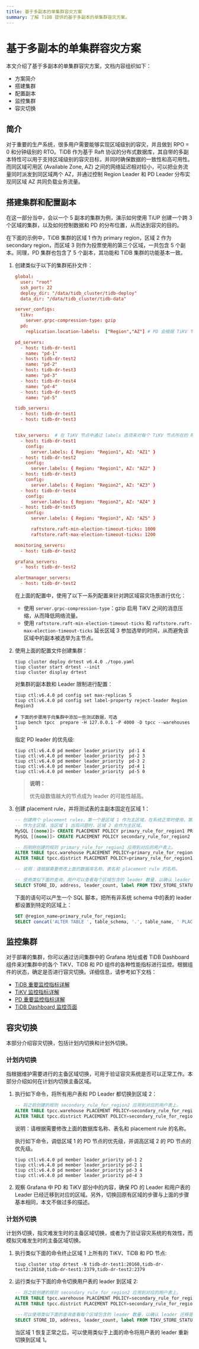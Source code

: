```yaml
---
title: 基于多副本的单集群容灾方案
summary: 了解 TiDB 提供的基于多副本的单集群容灾方案。
---
```


# 基于多副本的单集群容灾方案

本文介绍了基于多副本的单集群容灾方案，文档内容组织如下：

- 方案简介
- 搭建集群
- 配置副本
- 监控集群
- 容灾切换

## 简介

对于重要的生产系统，很多用户需要能够实现区域级别的容灾，并且做到 RPO = 0 和分钟级别的 RTO。TiDB 作为基于 Raft 协议的分布式数据库，其自带的多副本特性可以用于支持区域级别的容灾目标，并同时确保数据的一致性和高可用性。而同区域可用区 (Available Zone, AZ) 之间的网络延迟相对较小，可以把业务流量同时派发到同区域两个 AZ，并通过控制 Region Leader 和 PD Leader 分布实现同区域 AZ 共同负载业务流量。

## 搭建集群和配置副本

在这一部分当中，会以一个 5 副本的集群为例，演示如何使用 TiUP 创建一个跨 3 个区域的集群，以及如何控制数据和 PD 的分布位置，从而达到容灾的目的。

在下面的示例中，TiDB 集群的区域 1 作为 primary region，区域 2 作为 secondary region，而区域 3 则作为投票使用的第三个区域，一共包含 5 个副本。同理，PD 集群也包含了 5 个副本，其功能和 TiDB 集群的功能基本一致。

1. 创建类似于以下的集群拓扑文件：

    ```toml
    global:
      user: "root"
      ssh_port: 22
      deploy_dir: "/data/tidb_cluster/tidb-deploy"
      data_dir: "/data/tidb_cluster/tidb-data"

    server_configs:
      tikv:
        server.grpc-compression-type: gzip
      pd:
        replication.location-labels:  ["Region","AZ"] # PD 会根据 TiKV 节点的 Region 和 AZ 配置来进行副本的调度。

    pd_servers:
      - host: tidb-dr-test1
        name: "pd-1"
      - host: tidb-dr-test2
        name: "pd-2"
      - host: tidb-dr-test3
        name: "pd-3"
      - host: tidb-dr-test4
        name: "pd-4"
      - host: tidb-dr-test5
        name: "pd-5"

    tidb_servers:
      - host: tidb-dr-test1
      - host: tidb-dr-test3


    tikv_servers:  # 在 TiKV 节点中通过 labels 选项来对每个 TiKV 节点所在的 Region 和 AZ 进行标记
      - host: tidb-dr-test1
        config:
          server.labels: { Region: "Region1", AZ: "AZ1" }
      - host: tidb-dr-test2
        config:
          server.labels: { Region: "Region1", AZ: "AZ2" }
      - host: tidb-dr-test3
        config:
          server.labels: { Region: "Region2", AZ: "AZ3" }
      - host: tidb-dr-test4
        config:
          server.labels: { Region: "Region2", AZ: "AZ4" }
      - host: tidb-dr-test5
        config:
          server.labels: { Region: "Region3", AZ: "AZ5" }

          raftstore.raft-min-election-timeout-ticks: 1000
          raftstore.raft-max-election-timeout-ticks: 1200

    monitoring_servers:
      - host: tidb-dr-test2

    grafana_servers:
      - host: tidb-dr-test2

    alertmanager_servers:
      - host: tidb-dr-test2
      ```

    在上面的配置中，使用了以下一系列配置来针对跨区域容灾场景进行优化：

    - 使用 `server.grpc-compression-type`：gzip 启用 TiKV 之间的消息压缩，从而降低网络流量。
    - 使用 `raftstore.raft-min-election-timeout-ticks` 和 `raftstore.raft-max-election-timeout-ticks` 延长区域 3 参加选举的时间，从而避免该区域中的副本被选举为主节点。

2. 使用上面的配置文件创建集群：

    ```shell
    tiup cluster deploy drtest v6.4.0 ./topo.yaml
    tiup cluster start drtest --init
    tiup cluster display drtest
    ```

    对集群的副本数和 Leader 限制进行配置：

    ```shell
    tiup ctl:v6.4.0 pd config set max-replicas 5
    tiup ctl:v6.4.0 pd config set label-property reject-leader Region Region3

    # 下面的步骤用于向集群中添加一些测试数据，可选
    tiup bench tpcc  prepare -H 127.0.0.1 -P 4000 -D tpcc --warehouses 1
    ```

    指定 PD leader 的优先级:

    ```shell
    tiup ctl:v6.4.0 pd member leader_priority  pd-1 4
    tiup ctl:v6.4.0 pd member leader_priority  pd-2 3
    tiup ctl:v6.4.0 pd member leader_priority  pd-3 2
    tiup ctl:v6.4.0 pd member leader_priority  pd-4 1
    tiup ctl:v6.4.0 pd member leader_priority  pd-5 0
    ```

    > **说明：**
    >
    > 优先级数值越大的节点成为 leader 的可能性越高。

3. 创建 placement rule，并将测试表的主副本固定在区域 1：

    ```sql
    -- 创建两个 placement rules，第一个是区域 1 作为主区域，在系统正常时使用，第二个是区域 2 作为备区域。
    -- 作为主区域，当区域 1 出现问题时，区域 2 会作为主区域。
    MySQL [(none)]> CREATE PLACEMENT POLICY primary_rule_for_region1 PRIMARY_REGION="Region1" REGIONS="Region1, Region2,Region3";
    MySQL [(none)]> CREATE PLACEMENT POLICY secondary_rule_for_region2 PRIMARY_REGION="Region2" REGIONS="Region1,Region2,Region3";

    -- 将刚刚创建的规则 primary_rule_for_region1 应用到对应的用户表上。
    ALTER TABLE tpcc.warehouse PLACEMENT POLICY=primary_rule_for_region1;
    ALTER TABLE tpcc.district PLACEMENT POLICY=primary_rule_for_region1;

    -- 说明：请根据需要修改上面的数据库名称、表名和 placement rule 的名称。

    -- 使用类似下面的查询，用户可以查看每个区域包含的 leader 数量，以确认 leader 迁移是否完成。
    SELECT STORE_ID, address, leader_count, label FROM TIKV_STORE_STATUS ORDER BY store_id;
    ```

    下面的语句可以产生一个 SQL 脚本，把所有非系统 schema 中的表的 leader 都设置到特定的区域上：

    ```sql
    SET @region_name=primary_rule_for_region1;
    SELECT concat('ALTER TABLE ', table_schema, '.', table_name, ' PLACEMENT POLICY=', @region_name, ';') FROM information_schema.tables WHERE table_schema NOT IN ('METRICS_SCHEMA', 'PERFORMANCE_SCHEMA', 'INFORMATION_SCHEMA','mysql');
    ```

## 监控集群

对于部署的集群，你可以通过访问集群中的 Grafana 地址或者 TiDB Dashboard 组件来对集群中的各个 TiKV、TiDB 和 PD 组件的各种性能指标进行监控。根据组件的状态，确定是否进行容灾切换。详细信息，请参考如下文档：

- [TiDB 重要监控指标详解](/grafana-tidb-dashboard.md)
- [TiKV 监控指标详解](/grafana-tikv-dashboard.md)
- [PD 重要监控指标详解](/grafana-pd-dashboard.md)
- [TiDB Dashboard 监控页面](/dashboard/dashboard-monitoring.md)

## 容灾切换

本部分介绍容灾切换，包括计划内切换和计划外切换。

### 计划内切换

指根据维护需要进行的主备区域切换，可用于验证容灾系统是否可以正常工作。本部分介绍如何在计划内切换主备区域。

1. 执行如下命令，将所有用户表和 PD Leader 都切换到区域 2：

    ```sql
    -- 将之前创建的规则 secondary_rule_for_region2 应用到对应的用户表上。
    ALTER TABLE tpcc.warehouse PLACEMENT POLICY=secondary_rule_for_region2;
    ALTER TABLE tpcc.district PLACEMENT POLICY=secondary_rule_for_region2;
    ```

    说明：请根据需要修改上面的数据库名称、表名和 placement rule 的名称。

    执行如下命令，调低区域 1 的 PD 节点的优先级，并调高区域 2 的 PD 节点的优先级。

    ``` shell
    tiup ctl:v6.4.0 pd member leader_priority pd-1 2
    tiup ctl:v6.4.0 pd member leader_priority pd-2 1
    tiup ctl:v6.4.0 pd member leader_priority pd-3 4
    tiup ctl:v6.4.0 pd member leader_priority pd-4 3
    ```

2. 观察 Grafana 中 PD 和 TiKV 部分中的内容，确保 PD 的 Leader 和用户表的 Leader 已经迁移到对应的区域。另外，切换回原有区域的步骤与上面的步骤基本相同，本文不做过多的描述。

### 计划外切换

计划外切换，指灾难发生时的主备区域切换，或者为了验证容灾系统的有效性，而模拟灾难发生时的主备区域切换。

1. 执行类似下面的命令终止区域 1 上所有的 TiKV、TiDB 和 PD 节点:

    ``` shell
    tiup cluster stop drtest -N tidb-dr-test1:20160,tidb-dr-test2:20160,tidb-dr-test1:2379,tidb-dr-test2:2379
    ```

2. 运行类似于下面的命令切换用户表的 leader 到区域 2:

    ```sql
    -- 将之前创建的规则 secondary_rule_for_region2 应用到对应的用户表上。
    ALTER TABLE tpcc.warehouse PLACEMENT POLICY=secondary_rule_for_region2;
    ALTER TABLE tpcc.district PLACEMENT POLICY=secondary_rule_for_region2;

    ---可以使用类似下面的查询查看每个区域包含的 leader 数量，以确认 leader 迁移是否完成。
    SELECT STORE_ID, address, leader_count, label FROM TIKV_STORE_STATUS ORDER BY store_id;
    ```

    当区域 1 恢复正常之后，可以使用类似于上面的命令将用户表的 leader 重新切换到区域 1。
